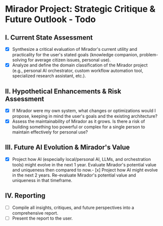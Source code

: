 # Mirador Project: Strategic Critique & Future Outlook - Todo

## I. Current State Assessment
- [x] Synthesize a critical evaluation of Mirador's current utility and practicality for the user's stated goals (knowledge companion, problem-solving for average citizen issues, personal use).
- [x] Analyze and define the domain classification of the Mirador project (e.g., personal AI orchestrator, custom workflow automation tool, specialized research assistant, etc.).

## II. Hypothetical Enhancements & Risk Assessment
- [x] If Mirador were my own system, what changes or optimizations would I propose, keeping in mind the user's goals and the existing architecture?
- [x] Assess the maintainability of Mirador as it grows. Is there a risk of building something too powerful or complex for a single person to maintain effectively for personal use?

## III. Future AI Evolution & Mirador's Value
- [x] Project how AI (especially local/personal AI, LLMs, and orchestration tools) might evolve in the next 1 year. Evaluate Mirador's potential value and uniqueness then compared to now.- [x] Project how AI might evolve in the next 2 years. Re-evaluate Mirador's potential value and uniqueness in that timeframe.
## IV. Reporting
- [ ] Compile all insights, critiques, and future perspectives into a comprehensive report.
- [ ] Present the report to the user.
